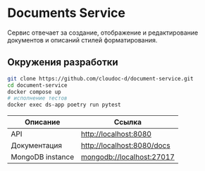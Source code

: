# Documents Service

Сервис отвечает за создание, отображение и редактирование документов и описаний стилей форматирования.

## Окружения разработки
```sh
git clone https://github.com/cloudoc-d/document-service.git
cd document-service
docker compose up
# исполнение тестов
docker exec ds-app poetry run pytest
```

| Описание         | Ссылка                              |
|------------------|-------------------------------------|
| API              | [http://localhost:8080](http://localhost:8080)       |
| Документация     | [http://localhost:8080/docs](http://localhost:8080/docs) |
| MongoDB instance | [mongodb://localhost:27017](mongodb://localhost:27017) |
